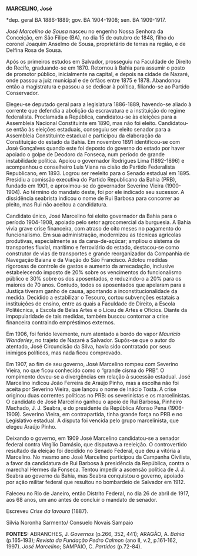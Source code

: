 **MARCELINO, José**

\*dep. geral BA 1886-1889; gov. BA 1904-1908; sen. BA 1909-1917.

*José Marcelino de Sousa* nasceu no engenho Nossa Senhora da Conceição,
em São Filipe (BA), no dia 15 de outubro de 1848, filho do coronel
Joaquim Anselmo de Sousa, proprietário de terras na região, e de Delfina
Rosa de Sousa.

Após os primeiros estudos em Salvador, prosseguiu na Faculdade de
Direito do Recife, graduando-se em 1870. Retornou à Bahia para assumir o
posto de promotor público, inicialmente na capital, e depois na cidade
de Nazaré, onde passou a juiz municipal e de órfãos entre 1875 e 1878.
Abandonou então a magistratura e passou a se dedicar à política,
filiando-se ao Partido Conservador.

Elegeu-se deputado geral para a legislatura 1886-1889, havendo-se aliado
à corrente que defendia a abolição da escravatura e a instituição do
regime federalista. Proclamada a República, candidatou-se às eleições
para a Assembleia Nacional Constituinte em 1890, mas não foi eleito.
Candidatou-se então às eleições estaduais, conseguiu ser eleito senador
para a Assembleia Constituinte estadual e participou da elaboração da
Constituição do estado da Bahia. Em novembro 1891 identificou-se com
José Gonçalves quando este foi deposto do governo do estado por haver
apoiado o golpe de Deodoro da Fonseca, num período de grande
instabilidade política. Apoiou o governador Rodrigues Lima (1892-1896) e
acompanhou o conselheiro Luís Viana na cisão do Partido Federalista
Republicano, em 1893. Logrou ser reeleito para o Senado estadual em
1895. Presidiu a comissão executiva do Partido Republicano da Bahia
(PRB), fundado em 1901, e aproximou-se do governador Severino Vieira
(1900-1904). Ao término do mandato deste, foi por ele indicado seu
sucessor. A dissidência seabrista indicou o nome de Rui Barbosa para
concorrer ao pleito, mas Rui não aceitou a candidatura.

Candidato único, José Marcelino foi eleito governador da Bahia para o
período 1904-1908, apoiado pelo setor agrocomercial da burguesia. A
Bahia vivia grave crise financeira, com atraso de oito meses no
pagamento do funcionalismo. Em sua administração, modernizou as técnicas
agrícolas produtivas, especialmente as da cana-de-açúcar; ampliou o
sistema de transportes fluvial, marítimo e ferroviário do estado,
destacou-se como construtor de vias de transportes e grande
reorganizador da Companhia de Navegação Baiana e da Viação do São
Francisco. Adotou medidas rigorosas de controle de gastos e aumento da
arrecadação, inclusive estabelecendo imposto de 20% sobre os vencimentos
do funcionalismo público e 30% sobre os dos aposentados, e reduzindo-o a
20% para os maiores de 70 anos. Contudo, todos os aposentados que
apelaram para a Justiça tiveram ganho de causa, apontando a
inconstitucionalidade da medida. Decidido a estabilizar o Tesouro,
cortou subvenções estatais a instituições de ensino, entre as quais a
Faculdade de Direito, a Escola Politécnica, a Escola de Belas Artes e o
Liceu de Artes e Ofícios. Diante da impopularidade de tais medidas,
também buscou contornar a crise financeira contraindo empréstimos
externos.

Em 1906, foi ferido levemente, num atentado a bordo do vapor *Maurício
Wanderley*, no trajeto de Nazaré a Salvador. Supôs-se que o autor do
atentado, José Circuncisão da Silva, havia sido contratado por seus
inimigos políticos, mas nada ficou comprovado.

Em 1907, ao fim de seu governo, José Marcelino rompeu com Severino
Vieira, no que ficou conhecido como o “grande cisma do PRB”. O
rompimento deveu-se a divergências em relação à sucessão estadual. José
Marcelino indicou João Ferreira de Araújo Pinho, mas a escolha não foi
aceita por Severino Vieira, que lançou o nome de Inácio Tosta. A crise
originou duas correntes políticas no PRB: os severinistas e os
marcelinistas. O candidato de José Marcelino ganhou o apoio de Rui
Barbosa, Pinheiro Machado, J. J. Seabra, e do presidente da República
Afonso Pena (1906-1909). Severino Vieira, em contrapartida, tinha grande
força no PRB e no Legislativo estadual. A disputa foi vencida pelo grupo
marcelinista, que elegeu Araújo Pinho.

Deixando o governo, em 1909 José Marcelino candidatou-se a senador
federal contra Virgílio Damásio, que disputava a reeleição. O
controvertido resultado da eleição foi decidido no Senado Federal, que
deu a vitória a Marcelino. No mesmo ano José Marcelino participou da
Campanha Civilista, a favor da candidatura de Rui Barbosa à presidência
da República, contra o marechal Hermes da Fonseca. Tentou impedir a
ascensão política de J. J. Seabra ao governo da Bahia, mas Seabra
conquistou o governo, apoiado por ação militar federal que resultou no
bombardeio de Salvador em 1912.

Faleceu no Rio de Janeiro, então Distrito Federal, no dia 26 de abril de
1917, aos 68 anos, um ano antes de concluir o mandato de senador.

Escreveu *Crise da lavoura* (1887).

Silvia Noronha Sarmento/ Consuelo Novais Sampaio

**FONTES:** ABRANCHES, J. *Governos* (p.266, 352, 441); ARAGÃO, A.
*Bahia* (p.165-193); *Revista da Fundação Pedro Calmon* (ano II, v.2,
p.161-162, 1997). *José Marcelino*; SAMPAIO, C. *Partidos* (p.72-84).

